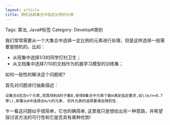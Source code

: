```yaml
---
layout: article
title: 随机选取集合中指定比例的元素
---
```

Tags: 算法, Java#标签
Category: Develop#类别

我们常常需要从一个大集合中选择一定比例的元素进行处理，但是这样选择一般需要是随机的。比如：
* 从班集中选择1/3的同学打扫卫生；
* 从文档集中选择7/10的文档作为机器学习模型的训练集；

如何一般性的解决这个问题呢?

首先对问题进行抽象描述：

    设集合A包含n个元素,现需得到A的子集B,使得B集合中元素个数m满足指定要求,如\(m/n=0.7等\),即要从A中选择出m/n的元素. 另外元素的选择要满足随机性.

乍一看这问题似乎很简单，它也的确简单, 这里我只是想给出另一种思路，并希望探讨该方法的可行性和它是否具有某种优势!




